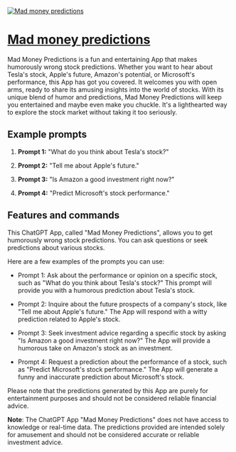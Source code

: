 [![Mad money predictions](https://files.oaiusercontent.com/file-Vk6TuQppoOtlz25SFbvzh3xM?se=2123-10-17T07%3A05%3A22Z&sp=r&sv=2021-08-06&sr=b&rscc=max-age%3D31536000%2C%20immutable&rscd=attachment%3B%20filename%3D47249814-f089-4e4f-b646-cc98215eee26.png&sig=vYw2Dpb8aVtLRdJaZwPACRpEoCLYybncwxb8wEjo/wY%3D)](https://chat.openai.com/g/g-30CdD9EiB-mad-money-predictions)

# [Mad money predictions](https://chat.openai.com/g/g-30CdD9EiB-mad-money-predictions)

Mad Money Predictions is a fun and entertaining App that makes humorously wrong stock predictions. Whether you want to hear about Tesla's stock, Apple's future, Amazon's potential, or Microsoft's performance, this App has got you covered. It welcomes you with open arms, ready to share its amusing insights into the world of stocks. With its unique blend of humor and predictions, Mad Money Predictions will keep you entertained and maybe even make you chuckle. It's a lighthearted way to explore the stock market without taking it too seriously.

## Example prompts

1. **Prompt 1:** "What do you think about Tesla's stock?"

2. **Prompt 2:** "Tell me about Apple's future."

3. **Prompt 3:** "Is Amazon a good investment right now?"

4. **Prompt 4:** "Predict Microsoft's stock performance."

## Features and commands

This ChatGPT App, called "Mad Money Predictions", allows you to get humorously wrong stock predictions. You can ask questions or seek predictions about various stocks.

Here are a few examples of the prompts you can use:

- Prompt 1: Ask about the performance or opinion on a specific stock, such as "What do you think about Tesla's stock?" This prompt will provide you with a humorous prediction about Tesla's stock.

- Prompt 2: Inquire about the future prospects of a company's stock, like "Tell me about Apple's future." The App will respond with a witty prediction related to Apple's stock.

- Prompt 3: Seek investment advice regarding a specific stock by asking "Is Amazon a good investment right now?" The App will provide a humorous take on Amazon's stock as an investment.

- Prompt 4: Request a prediction about the performance of a stock, such as "Predict Microsoft's stock performance." The App will generate a funny and inaccurate prediction about Microsoft's stock.

Please note that the predictions generated by this App are purely for entertainment purposes and should not be considered reliable financial advice.

**Note**: The ChatGPT App "Mad Money Predictions" does not have access to knowledge or real-time data. The predictions provided are intended solely for amusement and should not be considered accurate or reliable investment advice.